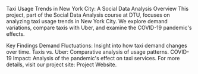 Taxi Usage Trends in New York City: A Social Data Analysis
Overview
This project, part of the Social Data Analysis course at DTU, focuses on analyzing taxi usage trends in New York City. We explore demand variations, compare taxis with Uber, and examine the COVID-19 pandemic's effects.

Key Findings
Demand Fluctuations: Insight into how taxi demand changes over time.
Taxis vs. Uber: Comparative analysis of usage patterns.
COVID-19 Impact: Analysis of the pandemic's effect on taxi services.
For more details, visit our project site: Project Website.
